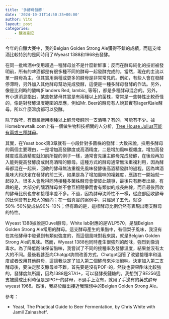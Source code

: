 ```yaml
---
title: '多酵母發酵'
date: '2024-10-31T14:50:35+00:00'
author: Vito
layout: post
categories:
    - 釀酒筆記
---
```


今年的自釀大賽中，我的Belgian Golden Strong Ale獲得不錯的成績，而這支啤酒比較特別的是同時用了Wyeast 1388和1968去發酵。

在同一批啤酒中使用超過一種酵母並不是什麼新鮮事；反而在酵母純化的技術被發明前，所有的啤酒都是有很多種不同的酵母一起發酵完成的。當然，現在的主流以單一酵母為主，但其實用兩種或更多的酵母是非常常見的。例如，有些人會在發酵停滯時，另外加入其他酵母幫助完成發酵，這便是一種多酵母發酵的作法。另外，像是比利時的酸啤(Flanders Red, lambic, 等等)，都是多種酵母混合的。另外，有小道消息指出，某些乾酵母其實是有兩種以上的菌株，常常是一些特性比較奇怪的，像是對發酵溫度範圍的反應，例如Mr. Beer的酵母有人說其實有lager和ale酵母，所以什麼溫度都可以發酵。

除了酸啤，有商業廠用兩種以上酵母發酵同一支酒嗎？有的，可能有不少。據Homebrewtalk.com上有一個做生物科技相關的人分析，[Tree House Julius可能有兩或三種酵母](https://www.homebrewtalk.com/threads/isolated-yeast-tree-house-how-to-identify-and-characterize.623221/)。

其實，在Yeast book第3章就有一小段針對多菌株的發酵：大致來說，採用多酵母的兩個主要理由，一是增加高發酵度或高酒精度，二是增加風味複雜度。增加高發酵度或高酒精度就如前所提的例子一樣，通常會先讓主酵母完成發酵，在後段再加入能夠提高發酵度或耐高酒精的酵母。這種方式的酵母通常無法重複利用，因為酵母都混在一起來，回收的酵母無法重複先風味發酵後高酒精發酵的過程。因為啤酒風味大約決定在發酵的前三天，如果是為了增加風味的複雜度，應該在一開始就一起投入。很多人會覺得同時接種多菌株酵母會使彼此競爭，最後只有勝者出線，有趣的是，大部分的釀酒酵母並不會互相競爭而會有類似的成長曲線，而且最後回收的酵母比例也會和接種率差不多。不過，因為酵母沈降性不一樣，從底部回收酵母的比例會有比較大的偏向；在一個真實的案例中，只經過了五代，就從 50%-50%變成佔90%-10%；但有趣的是，這樣酵母比例仍然有表現出兩支酵母的特性。

Wyeast 1388據說是Duvel酵母，White lab對應的是WLP570，是釀Belgian Golden Strong Ale常用的酵母。這支酵母產生的果酯中，有個梨子風味，我沒有在其他酵母中發覺到有類似強度的，而這個風味對我來說，就是Belgian Golden Strong Ale的風味。然而，Wyeast 1388也同時產生很強烈的酚味，強烈到像消毒水。為了降低酚味保留酯味，我嘗試了不同的接種率及發酵溫度，結果並沒有太大的不同。最後我甚至向Chatgpt詢問改善方式，Chatgpt回答了改變接種率和溫度或者改用其他酵母，這讓我決定了加入第二個酵母來沖淡酚味。決定加入第二支酵母後，要決定那支酵母並不難，首先要是沒有POF-的，然後也要果酯味比較強的，發酵度無所謂，因為1388是STA1+，可以發酵長鏈糖的。我想到了BE256這支被歸成比利時但是是POF-的酵母，不過手上沒有，就用了手邊有的英式酵母wyeast 1968。然後，我終於釀出接近我理想中的Belgian Golden Strong Ale。

參考：
- Yeast, The Practical Guide to Beer Fermentation, by Chris White with Jamil Zainasheff.